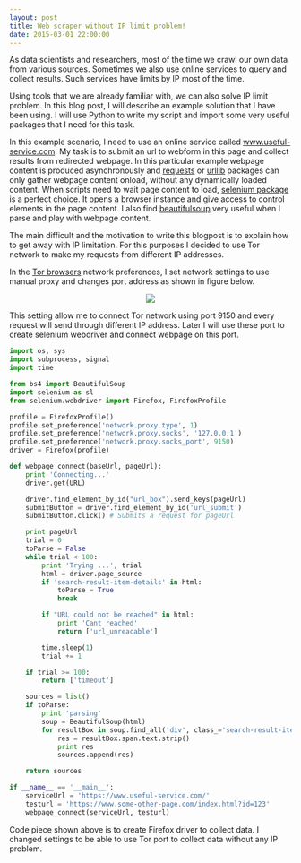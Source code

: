 ```yaml
---
layout: post
title: Web scraper without IP limit problem!
date: 2015-03-01 22:00:00
---
```


As data scientists and researchers, most of the time we crawl our own data from various sources. Sometimes we also use online services to query and collect results. Such services have limits by IP most of the time.

Using tools that we are already familiar with, we can also solve IP limit problem. In this blog post, I will describe an example solution that I have been using. I will use Python to write my script and import some very useful packages that I need for this task.

In this example scenario, I need to use an online service called www.useful-service.com. My task is to submit an url to webform in this page and collect results from redirected webpage. In this particular example webpage content is produced asynchronously and [requests](https://pypi.python.org/pypi/requests) or [urllib](https://docs.python.org/2/library/urllib.html) packages can only gather webpage content onload, without any dynamically loaded content. When scripts need to wait page content to load, [selenium package](https://pypi.python.org/pypi/selenium) is a perfect choice. It opens a browser instance and give access to control elements in the page content. I also find [beautifulsoup](https://pypi.python.org/pypi/beautifulsoup4/4.3.2) very useful when I parse and play with webpage content.

The main difficult and the motivation to write this blogpost is to explain how to get away with IP limitation. For this purposes I decided to use Tor network to make my requests from different IP addresses.

In the [Tor browsers](https://www.torproject.org/download/download) network preferences, I set network settings to use manual proxy and changes port address as shown in figure below.

<div style="text-align:center;"><img src="{{ site.baseurl }}/images/tor_settings.png"></div>

This setting allow me to connect Tor network using port 9150 and every request will send through different IP address. Later I will use these port to create selenium webdriver and connect webpage on this port.

```python
import os, sys
import subprocess, signal
import time

from bs4 import BeautifulSoup
import selenium as sl
from selenium.webdriver import Firefox, FirefoxProfile

profile = FirefoxProfile()
profile.set_preference('network.proxy.type', 1)
profile.set_preference('network.proxy.socks', '127.0.0.1')
profile.set_preference('network.proxy.socks_port', 9150)
driver = Firefox(profile)

def webpage_connect(baseUrl, pageUrl):
    print 'Connecting...'
    driver.get(URL)

    driver.find_element_by_id("url_box").send_keys(pageUrl)
    submitButton = driver.find_element_by_id('url_submit')
    submitButton.click() # Submits a request for pageUrl

    print pageUrl
    trial = 0
    toParse = False
    while trial < 100:
        print 'Trying ...', trial
        html = driver.page_source
        if 'search-result-item-details' in html:
            toParse = True
            break

        if "URL could not be reached" in html:
            print 'Cant reached'
            return ['url_unreacable']

        time.sleep(1)
        trial += 1

    if trial >= 100:
        return ['timeout']

    sources = list()
    if toParse:
        print 'parsing'
        soup = BeautifulSoup(html)
        for resultBox in soup.find_all('div', class_='search-result-item-details'):
            res = resultBox.span.text.strip()
            print res
            sources.append(res)

    return sources

if __name__ == '__main__':
    serviceUrl = 'https://www.useful-service.com/'
    testurl = 'https://www.some-other-page.com/index.html?id=123'
    webpage_connect(serviceUrl, testurl)
```

Code piece shown above is to create Firefox driver to collect data. I changed settings to be able to use Tor port to collect data without any IP problem.
